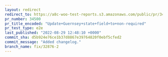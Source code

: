 ```yaml
---
layout: redirect
redirect_to: https://a8c-woo-test-reports.s3.amazonaws.com/public/pr/34500/e2e/index.html
pr_number: 34500
pr_title_encoded: "Update+Guernsey+state+field+to+non-required"
pr_test_type: e2e
last_published: "2022-08-29 12:48:10 +0000"
commit_sha: d5b924e76ce1b37d8867e39764820f0ebf5cfed2
commit_message: "Added changelog."
branch_name: fix/32876-2
---
```

